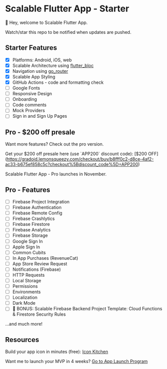 # Scalable Flutter App - Starter

👋 Hey, welcome to Scalable Flutter App.

Watch/star this repo to be notified when updates are pushed.

## Starter Features

- [X] Platforms: Android, iOS, web
- [X] Scalable Architecture using [flutter_bloc](https://bloclibrary.dev/)
- [X] Navigation using [go_router](https://pub.dev/packages/go_router)
- [X] Scalable App Styling
- [X] GitHub Actions - code and formatting check
- [ ] Google Fonts
- [ ] Responsive Design
- [ ] Onboarding
- [ ] Code comments
- [ ] Mock Providers
- [ ] Sign in and Sign Up Pages

## Pro - $200 off presale

Want more features? Check out the pro version.

Get your $200 off presale here (use `APP200` discount code): [$200 OFF](https://gradoid.lemonsqueezy.com/checkout/buy/b8fff0c2-d8ce-4af2-ac33-b675ef858c5c?checkout%5Bdiscount_code%5D=APP200)

Scalable Flutter App - Pro launches in November.

## Pro - Features

- [ ] Firebase Project Integration
- [ ] Firebase Authentication
- [ ] Firebase Remote Config
- [ ] Firebase Crashlytics
- [ ] Firebase Firestore
- [ ] Firebase Analytics
- [ ] Firebase Storage
- [ ] Google Sign In
- [ ] Apple Sign In
- [ ] Common Cubits
- [ ] In App Purchases (RevenueCat)
- [ ] App Store Review Request
- [ ] Notifications (Firebase)
- [ ] HTTP Requests
- [ ] Local Storage
- [ ] Permissions
- [ ] Environments
- [ ] Localization
- [ ] Dark Mode
- [ ] 🎉 BONUS: Scalable Firebase Backend Project Template: Cloud Functions & Firestore Security Rules

...and much more!

## Resources

Build your app icon in minutes (free): [Icon Kitchen](https://icon.kitchen/)

Want me to launch your MVP in 4 weeks? [Go to App Launch Program](https://applaunchprogram.com/)
